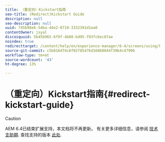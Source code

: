 ```yaml
---
title: （重定向）Kickstart指南
seo-title: (Redirect)Kickstart Guide
description: null
seo-description: null
uuid: 745b98e6-54ba-44e2-8710-3332391d1ea0
contentOwner: jsyal
discoiquuid: 5b45b965-6f9f-4b08-bd95-f93fc6ec87ae
noindex: true
redirecttarget: /content/help/en/experience-manager/6-4/screens/using/kickstart-for-aem-screens
source-git-commit: c5b816d74c6f02f85476d16868844f39b4c47996
workflow-type: tm+mt
source-wordcount: '43'
ht-degree: 13%

---
```



# （重定向）Kickstart指南{#redirect-kickstart-guide}

>[!CAUTION]
>
>AEM 6.4已结束扩展支持，本文档将不再更新。 有关更多详细信息，请参阅 [技术支助期](https://helpx.adobe.com/cn/support/programs/eol-matrix.html). 查找支持的版本 [此处](https://experienceleague.adobe.com/docs/).

